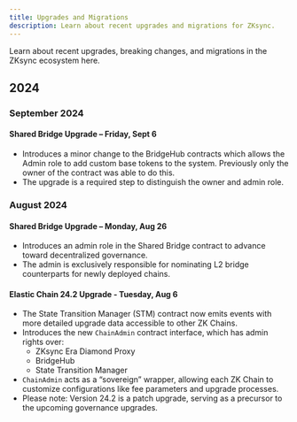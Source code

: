 ```yaml
---
title: Upgrades and Migrations
description: Learn about recent upgrades and migrations for ZKsync.
---
```


Learn about recent upgrades, breaking changes, and migrations in the ZKsync ecosystem here.

## 2024

### September 2024

#### Shared Bridge Upgrade – Friday, Sept 6

- Introduces a minor change to the BridgeHub contracts which allows the Admin role to add custom base tokens to the system.
Previously only the owner of the contract was able to do this.
- The upgrade is a required step to distinguish the owner and admin role.

### August 2024

#### Shared Bridge Upgrade – Monday, Aug 26

- Introduces an admin role in the Shared Bridge contract to advance toward decentralized governance.
- The admin is exclusively responsible for nominating L2 bridge counterparts for newly deployed chains.

#### Elastic Chain 24.2 Upgrade - Tuesday, Aug 6

- The State Transition Manager (STM) contract now emits events with more detailed upgrade data accessible to other ZK Chains.
- Introduces the new `ChainAdmin` contract interface, which has admin rights over:
  - ZKsync Era Diamond Proxy
  - BridgeHub
  - State Transition Manager
- `ChainAdmin` acts as a “sovereign” wrapper, allowing each ZK Chain to customize configurations like fee parameters and upgrade processes.
- Please note: Version 24.2 is a patch upgrade, serving as a precursor to the upcoming governance upgrades.
